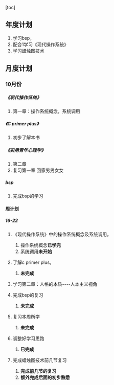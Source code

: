 [toc]

## 年度计划

1. 学习bsp，
2. 配合1学习《现代操作系统》
3. 学习蜡烛图技术

## 月度计划

### 10月份

##### 《现代操作系统》

1. 第一章：操作系统概念，系统调用

##### 《C primer plus》

1. 初步了解本书

##### 《实用青年心理学》

1. 第二章
2. 复习第一章 回家男男女女                                                                                                                                                                                                                                                                                                                                                                                                                                                                                                                                                                                                                                                                                                                                                                     

##### bsp

1. 完成bsp的学习

#### 周计划

##### 16-22

1. 《现代操作系统》中的操作系统概念及系统调用。
   1. 操作系统概念**已学完**
   1. 系统调用**未开始**
2. 了解c primer plus。
   1. **未完成**
3. 学习第二章：人格的本质----人本主义视角
4. 完成bsp的复习
   1. **未完成**
5. 复习本周所学
   1. **未完成**

6. 调整好学习思路
   1. **已完成**
7. 完成蜡烛图技术前几节复习
   1. **完成前几节的复习**
   2. **额外完成后面的初步熟悉**